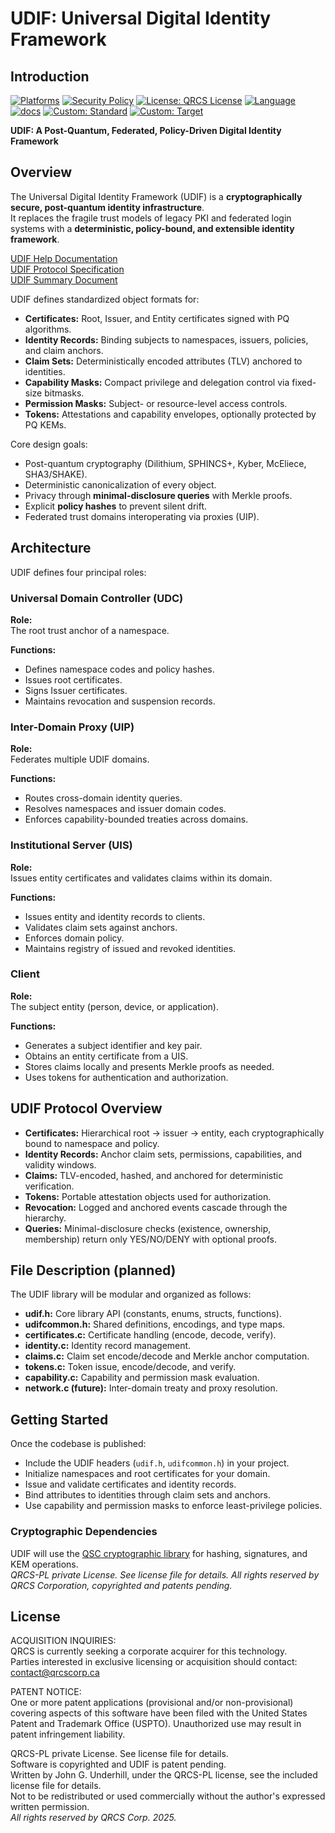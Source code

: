 # UDIF: Universal Digital Identity Framework

## Introduction

<!--
[![Build Status](https://img.shields.io/github/actions/workflow/status/QRCS-CORP/UDIF/build.yml?branch=main)](https://github.com/QRCS-CORP/UDIF/actions)
[![Coverage Status](https://coveralls.io/repos/github/QRCS-CORP/UDIF/badge.svg?branch=main)](https://coveralls.io/github/QRCS-CORP/UDIF?branch=main)
[![GitHub Last Commit](https://img.shields.io/github/last-commit/QRCS-CORP/UDIF.svg)](https://github.com/QRCS-CORP/UDIF/commits/main)
[![GitHub release](https://img.shields.io/github/v/release/QRCS-CORP/UDIF)](https://github.com/QRCS-CORP/UDIF/releases)
-->

[![Platforms](https://img.shields.io/badge/platforms-Linux%20|%20macOS%20|%20Windows-blue)](#)
[![Security Policy](https://img.shields.io/badge/security-policy-blue)](https://github.com/QRCS-CORP/UDIF/security/policy) 
[![License: QRCS License](https://img.shields.io/badge/License-QRCS%20License-blue.svg)](https://github.com/QRCS-CORP/UDIF/blob/main/License.txt)
[![Language](https://img.shields.io/static/v1?label=Language&message=C%2023&color=blue)](https://www.open-std.org/jtc1/sc22/wg14/www/docs/n3220.pdf)
[![docs](https://img.shields.io/badge/docs-online-brightgreen)](https://qrcs-corp.github.io/UDIF/)
[![Custom: Standard](https://img.shields.io/static/v1?label=Security%20Standard&message=ISO/IEC%2017701&color=blue)](#)
[![Custom: Target](https://img.shields.io/static/v1?label=Target%20Industry&message=Digital%20Identity&color=brightgreen)](#)

**UDIF: A Post-Quantum, Federated, Policy-Driven Digital Identity Framework**

## Overview

The Universal Digital Identity Framework (UDIF) is a **cryptographically secure, post-quantum identity infrastructure**.  
It replaces the fragile trust models of legacy PKI and federated login systems with a **deterministic, policy-bound, and extensible identity framework**.

[UDIF Help Documentation](https://qrcs-corp.github.io/UDIF/)  
[UDIF Protocol Specification](https://qrcs-corp.github.io/UDIF/pdf/udif_specification.pdf)  
[UDIF Summary Document](https://qrcs-corp.github.io/UDIF/pdf/udif_summary.pdf)  

UDIF defines standardized object formats for:

- **Certificates:** Root, Issuer, and Entity certificates signed with PQ algorithms.  
- **Identity Records:** Binding subjects to namespaces, issuers, policies, and claim anchors.  
- **Claim Sets:** Deterministically encoded attributes (TLV) anchored to identities.  
- **Capability Masks:** Compact privilege and delegation control via fixed-size bitmasks.  
- **Permission Masks:** Subject- or resource-level access controls.  
- **Tokens:** Attestations and capability envelopes, optionally protected by PQ KEMs.  

Core design goals:
- Post-quantum cryptography (Dilithium, SPHINCS+, Kyber, McEliece, SHA3/SHAKE).  
- Deterministic canonicalization of every object.  
- Privacy through **minimal-disclosure queries** with Merkle proofs.  
- Explicit **policy hashes** to prevent silent drift.  
- Federated trust domains interoperating via proxies (UIP).  

## Architecture

UDIF defines four principal roles:

### Universal Domain Controller (UDC)

**Role:**  
The root trust anchor of a namespace.  

**Functions:**
- Defines namespace codes and policy hashes.  
- Issues root certificates.  
- Signs Issuer certificates.  
- Maintains revocation and suspension records.  

### Inter-Domain Proxy (UIP)

**Role:**  
Federates multiple UDIF domains.  

**Functions:**
- Routes cross-domain identity queries.  
- Resolves namespaces and issuer domain codes.  
- Enforces capability-bounded treaties across domains.  

### Institutional Server (UIS)

**Role:**  
Issues entity certificates and validates claims within its domain.  

**Functions:**
- Issues entity and identity records to clients.  
- Validates claim sets against anchors.  
- Enforces domain policy.  
- Maintains registry of issued and revoked identities.  

### Client

**Role:**  
The subject entity (person, device, or application).  

**Functions:**
- Generates a subject identifier and key pair.  
- Obtains an entity certificate from a UIS.  
- Stores claims locally and presents Merkle proofs as needed.  
- Uses tokens for authentication and authorization.  

## UDIF Protocol Overview

- **Certificates:** Hierarchical root → issuer → entity, each cryptographically bound to namespace and policy.  
- **Identity Records:** Anchor claim sets, permissions, capabilities, and validity windows.  
- **Claims:** TLV-encoded, hashed, and anchored for deterministic verification.  
- **Tokens:** Portable attestation objects used for authorization.  
- **Revocation:** Logged and anchored events cascade through the hierarchy.  
- **Queries:** Minimal-disclosure checks (existence, ownership, membership) return only YES/NO/DENY with optional proofs.  

## File Description (planned)

The UDIF library will be modular and organized as follows:

- **udif.h:** Core library API (constants, enums, structs, functions).  
- **udifcommon.h:** Shared definitions, encodings, and type maps.  
- **certificates.c:** Certificate handling (encode, decode, verify).  
- **identity.c:** Identity record management.  
- **claims.c:** Claim set encode/decode and Merkle anchor computation.  
- **tokens.c:** Token issue, encode/decode, and verify.  
- **capability.c:** Capability and permission mask evaluation.  
- **network.c (future):** Inter-domain treaty and proxy resolution.  

## Getting Started

Once the codebase is published:

- Include the UDIF headers (`udif.h`, `udifcommon.h`) in your project.  
- Initialize namespaces and root certificates for your domain.  
- Issue and validate certificates and identity records.  
- Bind attributes to identities through claim sets and anchors.  
- Use capability and permission masks to enforce least-privilege policies.  

### Cryptographic Dependencies

UDIF will use the [QSC cryptographic library](https://github.com/QRCS-CORP/QSC) for hashing, signatures, and KEM operations.  
*QRCS-PL private License. See license file for details. All rights reserved by QRCS Corporation, copyrighted and patents pending.*

## License

ACQUISITION INQUIRIES:  
QRCS is currently seeking a corporate acquirer for this technology.  
Parties interested in exclusive licensing or acquisition should contact: contact@qrcscorp.ca  

PATENT NOTICE:  
One or more patent applications (provisional and/or non-provisional) covering aspects of this software have been filed with the United States Patent and Trademark Office (USPTO). Unauthorized use may result in patent infringement liability.  

QRCS-PL private License. See license file for details.  
Software is copyrighted and UDIF is patent pending.  
Written by John G. Underhill, under the QRCS-PL license, see the included license file for details.  
Not to be redistributed or used commercially without the author's expressed written permission.  
_All rights reserved by QRCS Corp. 2025._  
